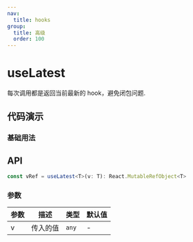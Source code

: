 ```yaml
---
nav:
  title: hooks
group:
  title: 高级
  order: 100
---
```


# useLatest

每次调用都是返回当前最新的 hook，避免闭包问题.
<code src="./demo1.tsx"> </code>

## 代码演示

### 基础用法

<code src="./demo2.tsx"></code>

## API

```typescript
const vRef = useLatest<T>(v: T): React.MutableRefObject<T>
```

### 参数

| 参数 | 描述     | 类型  | 默认值 |
| ---- | -------- | ----- | ------ |
| v    | 传入的值 | `any` | -      |

